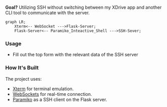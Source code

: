 **Goal?**
Utilizing SSH without switching between my XDrive app and another CLI tool to communicate with the server.

```mermaid
graph LR;
    Xterm<-- WebSocket --->Flask-Server;
    Flask-Server<-- Paramiko_Inteactive_Shell --->SSH-Sever;
```

### Usage

* Fill out the top form with the relevant data of the SSH server

### How It's Built

The project uses:
* [Xterm](xtermjs.org/) for terminal emulation.
* [WebSockets](https://flask-socketio.readthedocs.io/en/latest/) for real-time connection.
* [Paramiko](https://www.paramiko.org/) as a SSH client on the Flask server.